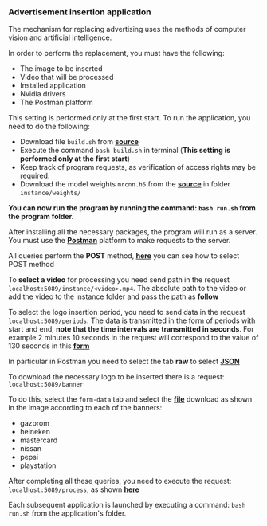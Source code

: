 
### Advertisement insertion application


The mechanism for replacing advertising uses the methods of computer vision and artificial intelligence.


In order to perform the replacement, you must have the following:
 - The image to be inserted
 - Video that will be processed
 - Installed application
 - Nvidia drivers
 - The Postman platform

This setting is performed only at the first start.
To run the application, you need to do the following:
 - Download file ```build.sh``` from **[source](https://drive.google.com/open?id=15FSKPvlkDp5Y5zwMsDtvzX84fmP4NC7i)**
 - Execute the command ```bash build.sh``` in terminal (**This setting is performed only at the first start**)
 - Keep track of program requests, as verification of access rights may be required.
 - Download the model weights ```mrcnn.h5``` from the **[source](https://drive.google.com/open?id=15FSKPvlkDp5Y5zwMsDtvzX84fmP4NC7i)** in folder ```instance/weights/```

**You can now run the program by running the command: ```bash run.sh``` from the program folder.**


After installing all the necessary packages, the program will run as a server. You must use the **[Postman](http://ubuntuhandbook.org/index.php/2018/09/install-postman-app-easily-via-snap-in-ubuntu-18-04/)** platform to make requests to the server.

All queries perform the **POST** method, **[here](/static/post_method.png?raw=true)** you can see how to select POST method

To **select a video** for processing you need send path in the request ```localhost:5089/instance/<video>.mp4```. The absolute path to the video or add the video to the instance folder and pass the path as **[follow](/static/set_video.png?raw=true)** 


To select the logo insertion period, you need to send data in the request ```localhost:5089/periods```. 
The data is transmitted in the form of periods with start and end, **note that the time intervals are transmitted in seconds**. For example 2 minutes 10 seconds in the request will correspond to the value of 130 seconds in this **[form](/static/periods.png?raw=true)**

In particular in Postman you need to select the tab **raw** to select **[JSON](/static/json.png?raw=true)**

To download the necessary logo to be inserted there is a request: ```localhost:5089/banner```

To do this, select the ```form-data``` tab and select the **[file](/static/banner.png?raw=true)** download as shown in the image according to each of the banners:
 - gazprom
 - heineken
 - mastercard
 - nissan
 - pepsi
 - playstation

After completing all these queries, you need to execute the request: ```localhost:5089/process```, as shown **[here](/static/start_process.png?raw=true)**

Each subsequent application is launched by executing a command: ```bash run.sh``` from the application's folder.
